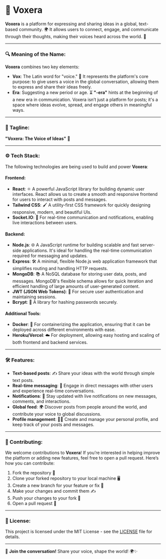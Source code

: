 # 🚀 Voxera

**Voxera** is a platform for expressing and sharing ideas in a global, text-based community. 🌍 It allows users to connect, engage, and communicate through their thoughts, making their voices heard across the world. 💬

---

### **🔍 Meaning of the Name:**

**Voxera** combines two key elements:

- **Vox**: The Latin word for "voice." 🎤 It represents the platform's core purpose: to give users a voice in the global conversation, allowing them to express and share their ideas freely.
- **Era**: Suggesting a new period or age. ⏳ **"-era"** hints at the beginning of a new era in communication. Voxera isn’t just a platform for posts; it's a space where ideas evolve, spread, and engage others in meaningful ways.

---

### **📝 Tagline:**

**"Voxera: The Voice of Ideas"** 📢

---

### **⚙️ Tech Stack:**

The following technologies are being used to build and power **Voxera**:

#### **Frontend:**
- **React**: ⚛️ A powerful JavaScript library for building dynamic user interfaces. React allows us to create a smooth and responsive frontend for users to interact with posts and messages.
- **Tailwind CSS**: 🖌️ A utility-first CSS framework for quickly designing responsive, modern, and beautiful UIs.
- **Socket.IO**: 🔌 For real-time communication and notifications, enabling live interactions between users.

#### **Backend:**
- **Node.js**: 🌐 A JavaScript runtime for building scalable and fast server-side applications. It's ideal for handling the real-time communication required for messaging and updates.
- **Express**: 🛠️ A minimal, flexible Node.js web application framework that simplifies routing and handling HTTP requests.
- **MongoDB**: 📚 A NoSQL database for storing user data, posts, and messages. MongoDB's flexible schema allows for quick iteration and efficient handling of large amounts of user-generated content.
- **JWT (JSON Web Tokens)**: 🔐 For secure user authentication and maintaining sessions.
- **Bcrypt**: 🔑 A library for hashing passwords securely.

#### **Additional Tools:**
- **Docker**: 🐳 For containerizing the application, ensuring that it can be deployed across different environments with ease.
- **Heroku/Vercel**: ☁️ For deployment, allowing easy hosting and scaling of both frontend and backend services.

---

### **🛠️ Features:**

- **Text-based posts**: ✍️ Share your ideas with the world through simple text posts.
- **Real-time messaging**: 💬 Engage in direct messages with other users and experience real-time conversations.
- **Notifications**: 🔔 Stay updated with live notifications on new messages, comments, and interactions.
- **Global feed**: 🌍 Discover posts from people around the world, and contribute your voice to global discussions.
- **Profile management**: 🧑‍💻 Create and manage your personal profile, and keep track of your posts and messages.

---

### **🤝 Contributing:**

We welcome contributions to **Voxera**! If you’re interested in helping improve the platform or adding new features, feel free to open a pull request. Here’s how you can contribute:

1. Fork the repository 🍴
2. Clone your forked repository to your local machine 🖥️
3. Create a new branch for your feature or fix 🌱
4. Make your changes and commit them ✍️
5. Push your changes to your fork 🚀
6. Open a pull request 🔄

---

### **📄 License:**

This project is licensed under the MIT License - see the [LICENSE](LICENSE) file for details.

---

🌟 **Join the conversation!** Share your voice, shape the world! 🌍✨

